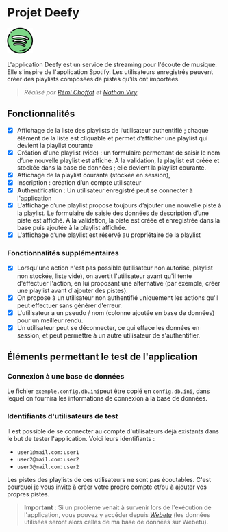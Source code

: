 # Projet Deefy
<img src="/resources/logo.png" alt="Deefy" width="60" height="60">

L'application Deefy est un service de streaming pour l'écoute de musique. Elle s'inspire de l'application Spotify. Les utilisateurs enregistrés peuvent créer des playlists composées de pistes qu'ils ont importées.

> <i>Réalisé par [Rémi Choffat](https://github.com/remi-choffat) et [Nathan Viry](https://github.com/Njajv)</i>

## Fonctionnalités
- [X] Affichage de la liste des playlists de l’utilisateur authentifié ; chaque élément de la
liste est cliquable et permet d’afficher une playlist qui devient la playlist courante
- [X] Création d'une playlist (vide) : un formulaire permettant de saisir le nom d’une nouvelle playlist est
affiché. A la validation, la playlist est créée et stockée dans la base de données ; elle devient la playlist
courante.
- [X] Affichage de la playlist courante (stockée en session),
- [X] Inscription : création d’un compte utilisateur
- [X] Authentification : Un utilisateur enregistré peut se connecter à l'application
- [X] L'affichage d’une playlist propose toujours d’ajouter une nouvelle piste à la playlist. Le formulaire
de saisie des données de description d’une piste est affiché. A la validation, la piste est créée et
enregistrée dans la base puis ajoutée à la playlist affichée.
- [X] L'affichage d’une playlist est réservé au propriétaire de la playlist
### Fonctionnalités supplémentaires
- [X] Lorsqu'une action n'est pas possible (utilisateur non autorisé, playlist non stockée, liste vide), on avertit l'utilisateur avant qu'il tente d'effectuer l'action, en lui proposant une alternative (par exemple, créer une playlist avant d'ajouter des pistes).
- [X] On propose à un utilisateur non authentifié uniquement les actions qu'il peut effectuer sans générer d'erreur.
- [X] L'utilisateur a un pseudo / nom (colonne ajoutée en base de données) pour un meilleur rendu.
- [X] Un utilisateur peut se déconnecter, ce qui efface les données en session, et peut permettre à un autre utilisateur de s'authentifier.

## Éléments permettant le test de l'application
### Connexion à une base de données
Le fichier `exemple.config.db.ini`peut être copié en `config.db.ini`, dans lequel on fournira les informations de connexion à la base de données.
### Identifiants d'utilisateurs de test
Il est possible de se connecter au compte d'utilisateurs déjà existants dans le but de tester l'application. Voici leurs identifiants :
- `user1@mail.com`: `user1`
- `user2@mail.com`: `user2`
- `user3@mail.com`: `user2`  

Les pistes des playlists de ces utilisateurs ne sont pas écoutables. C'est pourquoi je vous invite à créer votre propre compte et/ou à ajouter vos propres pistes.  

> **Important** : Si un problème venait à survenir lors de l'exécution de l'application, vous pouvez y accéder depuis [
_Webetu_](https://webetu.iutnc.univ-lorraine.fr/www/choffat2u/S3/Web/deefy/) (les données utilisées seront alors
> celles de ma base de données sur Webetu).
